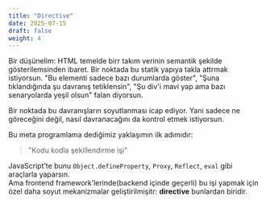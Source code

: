 ```yaml
---
title: "Directive"
date: 2025-07-15
draft: false
weight: 4
---
```



Bir düşünelim: HTML temelde birr takım verinin semantik şekilde gösterilemsinden ibaret. Bir noktada bu statik yapıya takla attrmak istiyorsun. "Bu elementi sadece bazı durumlarda göster", "Şuna tıklandığında şu davranış tetiklensin", "Şu div'i mavi yap ama bazı senaryolarda yeşil olsun" falan diyorsun.

Bir noktada bu davranışların soyutlanması icap ediyor. Yani sadece ne göreceğini değil, nasıl davranacağını da kontrol etmek istiyorsun.

Bu meta programlama dediğimiz yaklaşımın ilk adımıdır:

> "Kodu kodla şekillendirme işi"

JavaScript’te bunu `Object.defineProperty`, `Proxy`, `Reflect`, `eval` gibi araçlarla yaparsın.  
Ama frontend framework’lerinde(backend içinde geçerli) bu işi yapmak için özel daha soyut mekanizmalar geliştirilmişitr: **directive** bunlardan biridir.